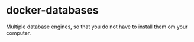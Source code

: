 # docker-databases
Multiple database engines, so that you do not have to install them om your computer.
